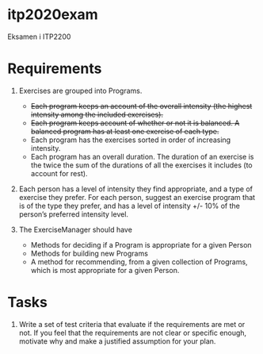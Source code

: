 # itp2020exam
Eksamen i ITP2200


# Requirements
1. Exercises are grouped into Programs.
    - ~~Each program keeps an account of the overall intensity (the highest intensity among the included exercises).~~
    - ~~Each program keeps account of whether or not it is balanced. A balanced program has at least one exercise of each type.~~
    - Each program has the exercises sorted in order of increasing intensity.
    - Each program has an overall duration. The duration of an exercise is the twice the sum of the durations of all the exercises it includes (to account for rest).
    
2. Each person has a level of intensity they find appropriate, and a type of exercise they prefer. For each person, suggest an exercise program that is of the type they prefer, and has a level of intensity +/- 10% of the person’s preferred intensity level.
3. The ExerciseManager should have
    - Methods for deciding if a Program is appropriate for a given Person
    - Methods for building new Programs
    - A method for recommending, from a given collection of Programs, which is most appropriate for a given Person.
    
# Tasks
1. Write a set of test criteria that evaluate if the requirements are met or not. If you feel that the requirements are not clear or specific enough, motivate why and make a justified assumption for your plan.

